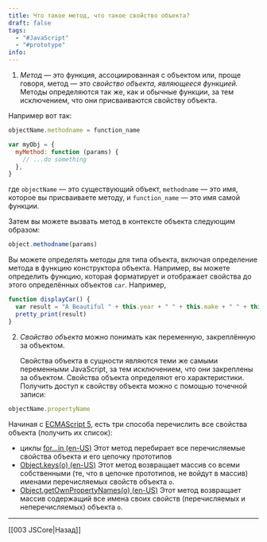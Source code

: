 ```yaml
---
title: Что такое метод, что такое свойство объекта?
draft: false
tags:
  - "#JavaScript"
  - "#prototype"
info:
---
```

1. *Метод* — это функция, ассоциированная с объектом или, проще говоря, метод — это _свойство объекта, являющееся функцией._ Методы определяются так же, как и обычные функции, за тем исключением, что они присваиваются свойству объекта.

Например вот так:

```javascript
objectName.methodname = function_name

var myObj = {
  myMethod: function (params) {
    // ...do something
  },
}
```

где `objectName` — это существующий объект, `methodname` — это имя, которое вы присваиваете методу, и `function_name` — это имя самой функции.

Затем вы можете вызвать метод в контексте объекта следующим образом:

```javascript
object.methodname(params)
```

Вы можете определять методы для типа объекта, включая определение метода в функцию конструктора объекта. Например, вы можете определить функцию, которая форматирует и отображает свойства до этого определённых объектов `car`. Например,

```javascript
function displayCar() {
  var result = "A Beautiful " + this.year + " " + this.make + " " + this.model
  pretty_print(result)
}
```

2. _Свойство объекта_ можно понимать как переменную, закреплённую за объектом.

   Свойства объекта в сущности являются теми же самыми переменными JavaScript, за тем исключением, что они закреплены за объектом. Свойства объекта определяют его характеристики. Получить доступ к свойству объекта можно с помощью точечной записи:

```javascript
objectName.propertyName
```

Начиная с [ECMAScript 5](https://developer.mozilla.org/ru/docs/JavaScript/ECMAScript_5_support_in_Mozilla "This is a link to an unwritten page"), есть три способа перечислить все свойства объекта (получить их список):

- циклы [for...in (en-US)](https://developer.mozilla.org/en-US/docs/Web/JavaScript/Reference/Statements/for...in "Currently only available in English (US)") Этот метод перебирает все перечисляемые свойства объекта и его цепочку прототипов
- [Object.keys(o) (en-US)](https://developer.mozilla.org/en-US/docs/Web/JavaScript/Reference/Global_Objects/Object/keys "Currently only available in English (US)") Этот метод возвращает массив со всеми собственными (те, что в цепочке прототипов, не войдут в массив) именами перечисляемых свойств объекта `o`.
- [Object.getOwnPropertyNames(o) (en-US)](https://developer.mozilla.org/en-US/docs/Web/JavaScript/Reference/Global_Objects/Object/getOwnPropertyNames "Currently only available in English (US)") Этот метод возвращает массив содержащий все имена своих свойств (перечисляемых и неперечисляемых) объекта `o`.

---

[[003 JSCore|Назад]]